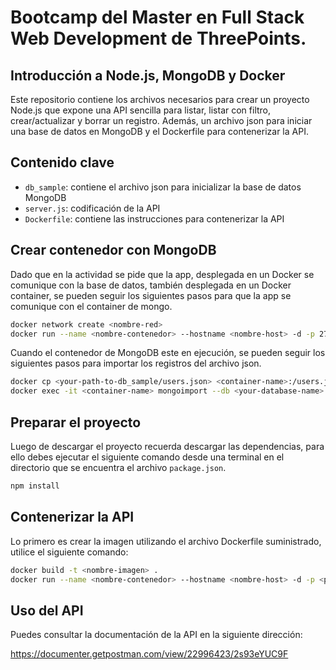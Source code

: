 # Bootcamp del Master en Full Stack Web Development de ThreePoints.

## Introducción a Node.js, MongoDB y Docker

Este repositorio contiene los archivos necesarios para crear un proyecto Node.js que expone una API sencilla para listar, listar con filtro, crear/actualizar y borrar un registro. Además, un archivo json para iniciar una base de datos en MongoDB y el Dockerfile para contenerizar la API.

## Contenido clave

- `db_sample`: contiene el archivo json para inicializar la base de datos MongoDB
- `server.js`: codificación de la API
- `Dockerfile`: contiene las instrucciones para contenerizar la API

## Crear contenedor con MongoDB

Dado que en la actividad se pide que la app, desplegada en un Docker se comunique con la base de datos, también desplegada en un Docker container, se pueden seguir los siguientes pasos para que la app se comunique con el container de mongo.

```bash
docker network create <nombre-red>
docker run --name <nombre-contenedor> --hostname <nombre-host> -d -p 27017:27017 --network <nombre-red> mongo
```

Cuando el contenedor de MongoDB este en ejecución, se pueden seguir los siguientes pasos para importar los registros del archivo json.

```bash
docker cp <your-path-to-db_sample/users.json> <container-name>:/users.json
docker exec -it <container-name> mongoimport --db <your-database-name> --collection <your-collection-name> --file /users.json --jsonArray
```

## Preparar el proyecto

Luego de descargar el proyecto recuerda descargar las dependencias, para ello debes ejecutar el siguiente comando desde una terminal en el directorio que se encuentra el archivo `package.json`.

```bash
npm install
```

## Contenerizar la API

Lo primero es crear la imagen utilizando el archivo Dockerfile suministrado, utilice el siguiente comando:

```bash
docker build -t <nombre-imagen> .
docker run --name <nombre-contenedor> --hostname <nombre-host> -d -p <puerto-local>:8080 --network <nombre-red> <nombre-imagen>
```

## Uso del API

Puedes consultar la documentación de la API en la siguiente dirección:

https://documenter.getpostman.com/view/22996423/2s93eYUC9F